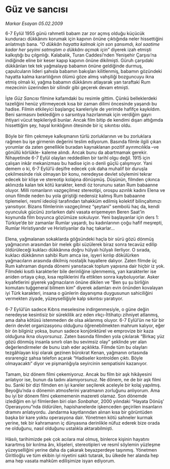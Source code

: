 # Güz ve sancısı

*Markar Esayan 05.02.2009*

<div class="taraf_structure_2col_1zq">
<div class="margen_n">



 <p>6-7 Eylül 1955 günü rahmetli babam zar zor açmış olduğu küçücük kunduracı dükkânını korumak için kapının önüne çıktığında neler hissettiğini anlatmıştı bana. <i>“O dükkân hayatta kalmak için son şansımdı, kol saatime kadar her şeyimi satmıştım o dükkânı açmak için</i>” diyerek izah etmişti kalkıştığı bu çılgınlığı. Kalabalık, Turan Caddesi’nden Yenişehir Çarşısı’na indiğinde eline bir keser kapıp kapının önüne dikilmişti. Güruh çarşıdaki dükkânları tek tek yağmalayıp babamın önüne geldiğinde durmuş, çapulcuların lideri şahısla babamın bakışları kilitlenmiş, babamın gözündeki hayatta kalma kararlılığının ölümü göze almış vahşiliği bozguncuyu ikna etmiş olmalı ki, yağma babamın dükkânını atlayarak yan taraftaki Rum mezecinin üzerinden bir silindir gibi geçerek devam etmişti. <br/><br/>İşte <i>Güz Sancısı</i> filmine kafamdaki bu resimle gittim. Çünkü belleklerdeki tazeliğini henüz yitirmeyecek kısa bir zaman dilimi öncesinde yaşandı bu hadise. Filmin etkileyici başlangıç kareleriyle de yerimde hafifçe kaykıldım. Beni sarmasını beklediğim o sarsıntıya hazırlanmak için verdiğim gayrı ihtiyari vücut tepkileriydi bunlar. Ancak film bitip de kendimi dışarı attığımda hissettiğim şey, hayal kırıklığının ötesinde bir iç sıkıntısı oldu. <br/><br/>Böyle bir film çekmeye kalkışmanın türlü zorluklarının ve bu zorluklara rağmen bu işe girmenin değerini teslim ediyorum. Basında filmle ilgili çıkan yorumlar da zaten genellikle buradan kaynaklanan pozitif ayırımcılıkla –ve gönüllü körlükle- kaleme alındı. Ancak bunu da abartmamak gerekir. Nihayetinde 6-7 Eylül olayları reddedilen bir tarihî olgu değil. 1915 için çalışan inkâr mekanizması bu hadise için o denli güçlü çalışmıyor. Yani demem o ki, 6-7 Eylül’ü deşifre edecek çok daha muhalif bir duruşla çekilmesinde risk olmayan bir konu, neredeyse devlet söylemini tekrar edecek bir klişe ve stereotip kolajına dönüşmüş. Düşünün, filmden çıkınca aklınızda kalan tek kötü karakter, kendi öz torununu satan Rum babaanne oluyor. Milli romanların vazgeçilmez stereotipi, orospu azınlık kadını Elena ve onun filmde neden bu yola giriştiği nedensiz kalmış Rum babaanne tiplemeleri, resmî ideoloji tarafından tahakküm edilmiş kolektif bilinçaltımızı yansıtıyor. Bizans filmlerinin vazgeçilmez “şeytani” sembolü haç da, kendi oyunculuk gücünü zorlarken dahi vasata erişemeyen Beren Saat’in koynunda film boyunca gözümüze sokuluyor. Yeni başlayanlar için ders 1: Türkiye’de bir zamanlar Rumlar yaşardı, bu kadınlarının çoğu hafif meşrepti, Rumlar Hıristiyandır ve Hıristiyanlar da haç takarlar... <br/><br/>Elena, yağmalanan sokaklarda göğsündeki haçla bir sürü gözü dönmüş yağmacının arasından bir melek gibi süzülerek biraz sonra tecavüz edilip öldürüleceği kuklacı dükkânına doğru hülyalı hülyalı ilerliyor. O sırada, kuklacı dükkânının sahibi Rum amca ise, işyeri kırılıp dökülürken yağmacıların arasında dikilmiş nostaljik hayallere dalıyor. Zaten filmde üç Rum kahraman dışında dönemi yansıtacak toplum yapısına dair hiçbir iz yok. Filmdeki kısıtlı karakterler bile derinliğine işlenmemiş, yan karakterler ise aniden ortaya çıkıp, kısa repliklerini ifa ettikten sonra kayboluyorlar. Asker kıyafetlerini giyerek yağmacıların önüne dikilen ve “Ben şu şu birliğin komutanı tuğgeneral bilmem kim” diyerek adamları evin önünden kovalayan iyi Türk karakteri, insana o günlerin dayanışma duygusunun sahiciliğini vermekten ziyade, yüzeyselliğiyle kalp sıkıntısı yaratıyor. <br/><br/>6-7 Eylül’ün sadece Kıbrıs meselesine indirgenmesiyle, o güne değin neredeyse kesintisiz bir süreklilik arz eden ırkçı-İttihatçı zihniyet atlanmış, ama daha kötüsü istenmeden de olsa aklanmış oluyor. 6-7 Eylül’ün ne tür bir derin devlet organizasyonu olduğunu öğrenebilmekten mahrum kalıyor, eğer bir ön bilginiz yoksa, bunun sadece konjönktürel ve emprovize bir kaza olduğuna ikna oluyorsunuz. Zaten basında filmden yola çıkılarak “Birkaç yüz gözü dönmüş insanla sınırlı olan bu sevimsiz olay” şeklinde yer alan değerlendirmeler de bunu izah eder açıklıkta. Filmde tüm bu olayları tezgâhlayan kişi olarak gezinen bürokrat Kenan, yağmanın ortasında esrarengiz şahsa telefon açarak “Hadiseler kontrolden çıktı. Böyle olmayacaktı” diyor ve pişmanlığıyla seyircinin sempatisini kazanıyor. <br/><br/>Tamam, biz dönem filmi çekemiyoruz. Ancak bu film bir aşk hikâyesini anlatıyor ise, bunun da tadını alamıyorsunuz. Ne dönem, ne de bir aşk filmi bu. Sanki bir dizi filmden en iyi kareler seçilerek aceleyle bir kolaj yapılmış. Beyoğlu’nda o dönemin atmosferini yaratmanın zorluğunu anlıyorum. Ama bu iyi bir dönem filmi çekememenin mazereti olamaz. Son dönemde izlediğim en iyi filmlerden biri olan <i>Sonbahar</i>, 2000 yılındaki “Hayata Dönüş’ Operasyonu”nda öldürülen, hapishanelerde işkenceden geçirilen insanların dramını anlatıyordu. Jandarma kayıtlarından alınan kısa bir görüntüden başka bir kare yoktu operasyona dair. Yönetmen kötü sahneler kurmak yerine, tek bir kahramanın iç dünyasına derinlikle nüfuz ederek bize orada ne olduğunu, nasıl olduğunu ustalıkla aktarabilmişti. <br/><br/>Hâsılı, tarihimizde pek çok acılara mal olmuş, binlerce kişinin hayatını karartmış bir kırılma ânı, klişeleri, stereotipleri ve resmî söylemin yüzleşme yüzeyselliğini yerine daha da çakarak beyazperdeye taşınmış. Yönetmen Giritlioğlu ve tüm ekibin iyi niyetini saklı tutarak, bu ülkede her alanda hep ama hep vasata mahkûm edilişimize isyan ediyorum.</p>

<br/>


<div id="taraf_not">
</div>

</div>


</div>
